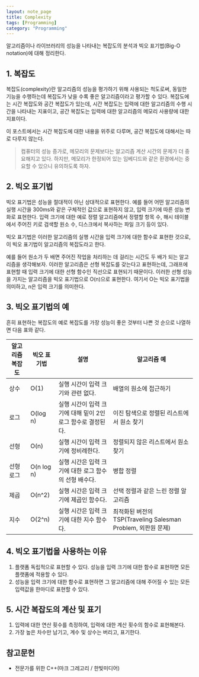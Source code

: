 ```yaml
---
layout: note_page
title: Complexity
tags: [Programming]
category: "Programming"
---
```


알고리즘이나 라이브러리의 성능을 나타내는 복잡도의 분석과 빅오 표기법(Big-O notation)에 대해 정리한다.

## 1. 복잡도

복잡도(complexity)란 알고리즘의 성능을 평가하기 위해 사용되는 척도로써, 동일한 기능을 수행하는데 복잡도가 낮을 수록 좋은 알고리즘이라고 평가할 수 있다. 복잡도에는 시간 복잡도와 공간 복잡도가 있는데, 시간 복잡도는 입력에 대한 알고리즘의 수행 시간을 나타내는 지표이고, 공간 복잡도는 입력에 대한 알고리즘의 메모리 사용량에 대한 지표이다.

이 포스트에서는 시간 복잡도에 대한 내용을 위주로 다루며, 공간 복잡도에 대해서는 따로 다루지 않는다.

> 컴퓨터의 성능 증가로, 메모리의 문제보다는 알고리즘 계산 시간의 문제가 더 중요해지고 있다. 하지만, 메모리가 한정되어 있는 임베디드와 같은 환경에서는 중요할 수 있으니 유의하도록 하자.

## 2. 빅오 표기법

빅오 표기법은 성능을 절대적이 아닌 상대적으로 표현한다. 예를 들어 어떤 알고리즘의 실행 시간을 300ms와 같은 구체적인 값으로 표현하지 않고, 입력 크기에 따른 성능 변화로 표현한다. 입력 크기에 대한 예로 정렬 알고리즘에서 정렬할 항목 수, 해시 테이블에서 주어진 키로 검색할 원소 수, 디스크에서 복사하는 파일 크기 등이 있다.

빅오 표기법은 이러한 알고리즘의 실행 시간을 입력 크기에 대한 함수로 표현한 것으로, 이 빅오 표기법이 알고리즘의 복잡도라고 한다.

예를 들어 원소가 두 배면 주어진 작업을 처리하는 데 걸리는 시간도 두 배가 되는 알고리즘을 생각해보자. 이러한 알고리즘은 선형 복잡도를 갖는다고 표현하는데, 그래프에 표현할 때 입력 크기에 대한 선형 함수인 직선으로 표현되기 때문이다. 이러한 선형 성능을 가지는 알고리즘을 빅오 표기법으로 O(n)으로 표현한다. 여기서 O는 빅오 표기법을 의미하고, n은 입력 크기를 의미한다.

## 3. 빅오 표기법의 예

흔히 표현하는 복잡도의 예로 복잡도를 가장 성능이 좋은 것부터 나쁜 것 순으로 나열하면 다음 표와 같다.

알고리즘 복잡도|빅오 표기법|설명|알고리즘 예
-|-|-|-|
상수|O(1)|실행 시간이 입력 크기와 관련 없다.|배열의 원소에 접근하기
로그|O(log n)|실행 시간이 입력 크기에 대해 밑이 2인 로그 함수로 결정된다.|이진 탐색으로 정렬된 리스트에서 원소 찾기
선형|O(n)|실행 시간이 입력 크기에 정비례한다.|정렬되지 않은 리스트에서 원소 찾기
선형 로그|O(n log n)|실행 시간은 입력 크기에 대한 로그 함수의 선형 배수다.|병합 정렬
제곱|O(n^2)|실행 시간은 입력 크기에 제곱인 함수다.|선택 정렬과 같은 느린 정렬 알고리즘
지수|O(2^n)|실행 시간은 입력 크기에 대한 지수 함수다.|최적화된 버전의 TSP(Traveling Salesman Problem, 외판원 문제)

## 4. 빅오 표기법을 사용하는 이유

1. 플랫폼 독립적으로 표현할 수 있다. 성능을 입력 크기에 대한 함수로 표현하면 모든 플랫폼에 적용할 수 있다.
2. 성능을 입력 크기에 대한 함수로 표현하면 그 알고리즘에 대해 주어질 수 있는 모든 입력값을 한마디로 표현할 수 있다.

## 5. 시간 복잡도의 계산 및 표기

1. 입력에 대한 연산 횟수를 측정하여, 입력에 대한 계산 횟수의 함수로 표현해본다.
2. 가장 높은 차수만 남기고, 계수 및 상수는 버리고, 표기한다.

## 참고문헌

* 전문가를 위한 C++(마크 그레고리 / 한빛미디어)